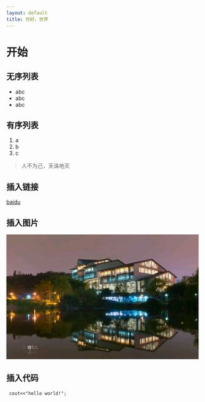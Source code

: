 ```yaml
---
layout: default
title: 你好，世界
---
```

# 开始
## 无序列表
- abc
- abc
- abc
## 有序列表
1. a
2. b
3. c
> 人不为己，天诛地灭

## 插入链接
[baidu](www.baidu.com)
## 插入图片
![zhongshan](/img/lib.jpg)
## 插入代码
` 
	cout<<"hello world!";
` 

